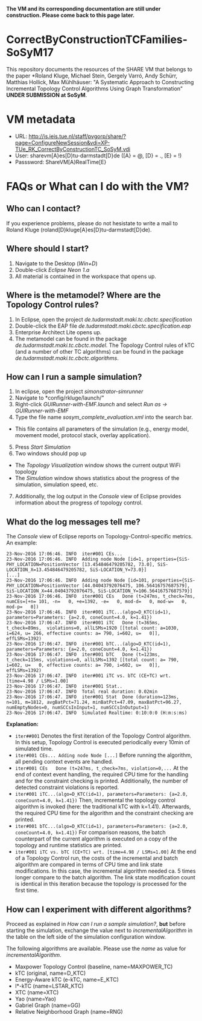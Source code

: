 **The VM and its corresponding documentation are still under construction. Please come back to this page later.**

# CorrectByConstructionTCFamilies-SoSyM17
This repository documents the resources of the SHARE VM that belongs to the paper *Roland Kluge, Michael Stein, Gergely Varró, Andy Schürr, Matthias Hollick, Max Mühlhäuser: "A Systematic Approach to Constructing Incremental Topology Control Algorithms Using Graph Transformation" **UNDER SUBMISSION at SoSyM**.

# VM metadata

* URL: http://is.ieis.tue.nl/staff/pvgorp/share/?page=ConfigureNewSession&vdi=XP-TUe_RK_CorrectByConstructionTC_SoSyM.vdi
* User: sharevm[A}es[D}tu-darmstadt[D}de ([A} = @, [D} = ., [E} = !)
* Passsword: ShareVM[A}RealTime[E}

# FAQs or What can I do with the VM?

## Who can I contact?

If you experience problems, please do not hesistate to write a mail to Roland Kluge (roland[D}kluge[A}es[D}tu-darmstadt[D}de).

## Where should I start?

1. Navigate to the Desktop (*Win+D*)
2. Double-click *Eclipse Neon 1.a*
3. All material is contained in the workspace that opens up.

## Where is the metamodel? Where are the Topology Control rules?

1. In Eclipse, open the project *de.tudarmstadt.maki.tc.cbctc.specification*
2. Double-click the EAP file *de.tudarmstadt.maki.cbctc.specification.eap*
3. Enterprise Architect Lite opens up.
3. The metamodel can be found in the package *de.tudarmstadt.maki.tc.cbctc.model*. 
The Topology Control rules of kTC (and a number of other TC algorithms) can be found in the package *de.tudarmstadt.maki.tc.cbctc.algorithms*.

## How can I run a sample simulation?

1. In eclipse, open the project *simonstrator-simrunner*
2. Navigate to *config/rkluge/launch/"
3. Right-click *GUIRunner-with-EMF.launch* and select *Run as -> GUIRunner-with-EMF*
4. Type the file name *sosym_complete_evaluation.xml* into the search bar.
 * This file contains all parameters of the simulation (e.g., energy model, movement model, protocol stack, overlay application).
5. Press *Start Simulation*
6. Two windows should pop up
 * The *Topology Visualization* window shows the current output WiFi topology 
 * The *Simulation* window shows statistics about the progress of the simulation, simulation speed, etc.
7. Additionally, the log output in the *Console* view of Eclipse provides information about the progress of topology control.

## What do the log messages tell me?
The *Console* view of Eclipse reports on Topology-Control-specific metrics.
An example:
```
23-Nov-2016 17:06:46. INFO 	iter#001 CEs...
23-Nov-2016 17:06:46. INFO 	Adding node Node [id=1, properties={SiS-PHY_LOCATION=PositionVector [13.454846479205782, 73.0], SiS-LOCATION_X=13.454846479205782, SiS-LOCATION_Y=73.0}]
[...]
23-Nov-2016 17:06:46. INFO 	Adding node Node [id=101, properties={SiS-PHY_LOCATION=PositionVector [44.04043792076475, 106.56416757687579], SiS-LOCATION_X=44.04043792076475, SiS-LOCATION_Y=106.56416757687579}]
23-Nov-2016 17:06:46. INFO 	iter#001 CEs   Done (t=247ms, t_check=7ms, numCEs=[+n= 101, -n=   0, +e=1392, -e=   0, mod-d=   0, mod-w=   0, mod-p=   0])
23-Nov-2016 17:06:46. INFO 	iter#001 iTC...(algo=D_KTC(id=1), parameters=Parameters: {a=2.0, coneCount=4.0, k=1.41})
23-Nov-2016 17:06:47. INFO 	iter#001 iTC   Done (t=365ms,  t_check=89ms,  violations=0, allLSMs=1920 [[total count: a=1030, i=624, u= 266, effective counts: a= 790, i=602, u=   0]], effLSMs=1392)
23-Nov-2016 17:06:47. INFO 	iter#001 bTC...(algo=D_KTC(id=1), parameters=Parameters: {a=2.0, coneCount=4.0, k=1.41})
23-Nov-2016 17:06:47. INFO 	iter#001 bTC   Done (t=123ms,  t_check=115ms, violations=0, allLSMs=1392 [[total count: a= 790, i=602, u=   0, effective counts: a= 790, i=602, u=   0]], effLSMs=1392)
23-Nov-2016 17:06:47. INFO 	iter#001 iTC vs. bTC (CE+TC) wrt. [time=4.98 / LSMs=1.00]
23-Nov-2016 17:06:47. INFO 	iter#001 Stat..
23-Nov-2016 17:06:47. INFO 	Total real duration: 0.02min
23-Nov-2016 17:06:47. INFO 	iter#001 Stat  Done (duration=123ms, n=101, m=1812, avgBatPct=71.24, minBatPct=47.09, maxBatPct=96.27, numEmptyNodes=0, numSCCsInInput=1, numSCCsInOutput=1)
23-Nov-2016 17:06:47. INFO 	Simulated Realtime: 0:10:0:0 (H:m:s:ms)
```

**Explanation:**
* ```iter##001``` Denotes the first iteration of the Topology Control algorithm. In this setup, Topology Control is executed periodically every 10min of simulated time.
* ```iter#001 CEs... Adding node Node [...]``` Before running the algorithm, all pending context events are handled.
* ```iter#001 CEs   Done (t=247ms, t_check=7ms, violation=0,...``` At the end of context event handling, the required CPU time for the handling and for the constraint checking is printed. Additionally, the number of detected constraint violations is reported.
* ```iter#001 iTC...(algo=D_KTC(id=1), parameters=Parameters: {a=2.0, coneCount=4.0, k=1.41})``` Then, incremental the topology control algorithm is invoked (here: the traditional kTC with k=1.41). Afterwards, the required CPU time for the algorithm and the constraint checking are printed.
* ```iter#001 bTC...(algo=D_KTC(id=1), parameters=Parameters: {a=2.0, coneCount=4.0, k=1.41})``` For comparison reasons, the batch counterpart of the current algorithm is executed on a copy of the topology and runtime statistics are printed.
* ```iter#001 iTC vs. bTC (CE+TC) wrt. [time=4.98 / LSMs=1.00]``` At the end of a Topology Control run, the costs of the incremental and batch algorithm are compared in terms of CPU time and link state modifications. In this case, the incremental algorithm needed ca. 5 times longer compare to the batch algorithm. The link state modification count is identical in this iteration because the topology is processed for the first time.

## How can I experiment with different algorithms?

Proceed as explained in *How can I run a sample simulation?*, **but** before starting the simulation, exchange the value next to *incrementalAlgorithm* in the table on the left side of the simulation configuration window.

The following algorithms are available. Please use the *name* as value for *incrementalAlgorithm*.
 * Maxpower Topology Control (baseline, name=MAXPOWER_TC)
 * kTC (original, name=D_KTC)
 * Energy-Aware kTC (e-kTC, name=E_KTC)
 * l*-kTC (name=LSTAR_KTC)
 * XTC (name=XTC)
 * Yao (name=Yao)
 * Gabriel Graph (name=GG)
 * Relative Neighborhood Graph (name=RNG)
